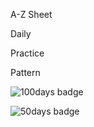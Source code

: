 A-Z Sheet

Daily

Practice

Pattern

![100days badge](https://github.com/user-attachments/assets/cddeadc0-f5a8-41f8-9a3e-062d83c872d2)


![50days badge](https://github.com/user-attachments/assets/adc466a9-9d08-40f6-b51c-3d4fdda6105d)
